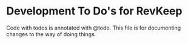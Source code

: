 # Development To Do's for RevKeep

Code with todos is annotated with @todo.
This file is for documenting changes to the way of doing things.
